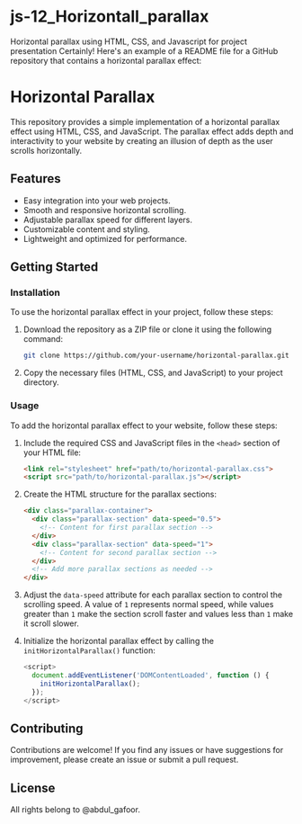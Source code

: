 # js-12_Horizontall_parallax
Horizontal parallax using HTML, CSS, and Javascript for project presentation
Certainly! Here's an example of a README file for a GitHub repository that contains a horizontal parallax effect:

# Horizontal Parallax

This repository provides a simple implementation of a horizontal parallax effect using HTML, CSS, and JavaScript. The parallax effect adds depth and interactivity to your website by creating an illusion of depth as the user scrolls horizontally.

## Features

- Easy integration into your web projects.
- Smooth and responsive horizontal scrolling.
- Adjustable parallax speed for different layers.
- Customizable content and styling.
- Lightweight and optimized for performance.

## Getting Started

### Installation

To use the horizontal parallax effect in your project, follow these steps:

1. Download the repository as a ZIP file or clone it using the following command:

   ```bash
   git clone https://github.com/your-username/horizontal-parallax.git
   ```

2. Copy the necessary files (HTML, CSS, and JavaScript) to your project directory.

### Usage

To add the horizontal parallax effect to your website, follow these steps:

1. Include the required CSS and JavaScript files in the `<head>` section of your HTML file:

   ```HTML
   <link rel="stylesheet" href="path/to/horizontal-parallax.css">
   <script src="path/to/horizontal-parallax.js"></script>
   ```

2. Create the HTML structure for the parallax sections:

   ```HTML
   <div class="parallax-container">
     <div class="parallax-section" data-speed="0.5">
       <!-- Content for first parallax section -->
     </div>
     <div class="parallax-section" data-speed="1">
       <!-- Content for second parallax section -->
     </div>
     <!-- Add more parallax sections as needed -->
   </div>
   ```

3. Adjust the `data-speed` attribute for each parallax section to control the scrolling speed. A value of `1` represents normal speed, while values greater than `1` make the section scroll faster and values less than `1` make it scroll slower.

4. Initialize the horizontal parallax effect by calling the `initHorizontalParallax()` function:

   ```javascript
   <script>
     document.addEventListener('DOMContentLoaded', function () {
       initHorizontalParallax();
     });
   </script>
   ```

## Contributing

Contributions are welcome! If you find any issues or have suggestions for improvement, please create an issue or submit a pull request.

## License
All rights belong to @abdul_gafoor.
